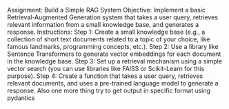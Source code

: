 Assignment: Build a Simple RAG System
Objective: Implement a basic Retrieval-Augmented Generation system that takes a user query, retrieves relevant information from a small knowledge base, and generates a response.
Instructions:
Step 1: Create a small knowledge base (e.g., a collection of short text documents related to a topic of your choice, like famous landmarks, programming concepts, etc.).
Step 2: Use a library like Sentence Transformers to generate vector embeddings for each document in the knowledge base.
Step 3: Set up a retrieval mechanism using a simple vector search (you can use libraries like FAISS or Scikit-Learn for this purpose).
Step 4: Create a function that takes a user query, retrieves relevant documents, and uses a pre-trained language model to generate a response.
Also one more thing try to get output in specific format using pydantics
